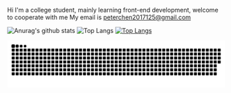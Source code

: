 Hi I'm a college student, mainly learning front-end development, welcome to cooperate with me My email is peterchen2017125@gmail.com



![Anurag's github stats](https://github-readme-stats.vercel.app/api?username=ShouShouRen&theme=cobalt)
![Top Langs](https://github-readme-stats.vercel.app/api/top-langs/?username=ShouShouRen&layout=compact)
[![Top Langs](https://github-readme-stats.vercel.app/api/top-langs?username=ShouShouRen&hide=html,scss,stylus,blade,jupyter%20notebook,python,css,shell,batchfile,dockerfile,typescript&theme=algolia&show_icons=true)](https://github.com/saifurrahman1193)

![snake gif](https://github.com/ShouShouRen/ShouShouRen/blob/output/github-contribution-grid-snake-dark.svg)
